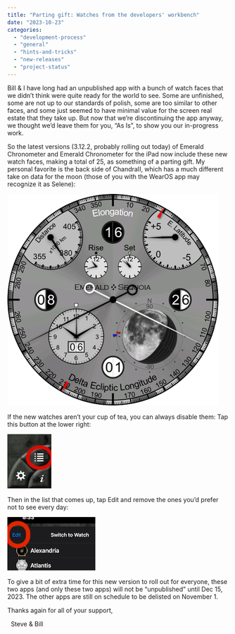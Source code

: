 ```yaml
---
title: "Parting gift: Watches from the developers' workbench"
date: "2023-10-23"
categories: 
  - "development-process"
  - "general"
  - "hints-and-tricks"
  - "new-releases"
  - "project-status"
---
```


Bill & I have long had an unpublished app with a bunch of watch faces that we didn’t think were quite ready for the world to see. Some are unfinished, some are not up to our standards of polish, some are too similar to other faces, and some just seemed to have minimal value for the screen real estate that they take up. But now that we’re discontinuing the app anyway, we thought we’d leave them for you, “As Is”, to show you our in-progress work.

So the latest versions (3.12.2, probably rolling out today) of Emerald Chronometer and Emerald Chronometer for the iPad now include these new watch faces, making a total of 25, as something of a parting gift. My personal favorite is the back side of ChandraII, which has a much different take on data for the moon (those of you with the WearOS app may recognize it as Selene):

[![](images/Selene-I-interactive.png)](https://emeraldsequoia.com/esblog/wp-content/uploads/2023/10/Selene-I-interactive.png)

If the new watches aren’t your cup of tea, you can always disable them: Tap this button at the lower right:

[![](images/The-i-button.png)](https://emeraldsequoia.com/esblog/wp-content/uploads/2023/10/The-i-button.png)

Then in the list that comes up, tap Edit and remove the ones you’d prefer not to see every day:

[![](images/IMG_8646.png)](https://emeraldsequoia.com/esblog/wp-content/uploads/2023/10/IMG_8646.png)

To give a bit of extra time for this new version to roll out for everyone, these two apps (and only these two apps) will not be “unpublished” until Dec 15, 2023. The other apps are still on schedule to be delisted on November 1.

Thanks again for all of your support,

  Steve & Bill
